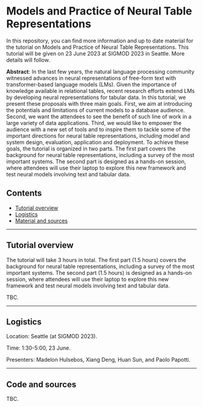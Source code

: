 # Models and Practice of Neural Table Representations

In this repository, you can find more information and up to date material for the tutorial on Models and Practice of Neural Table Representations. This tutorial will be given on 23 June 2023 at SIGMOD 2023 in Seattle. More details will follow.

**Abstract**: In the last few years, the natural language processing community
witnessed advances in neural representations of free-form text with
transformer-based language models (LMs). Given the importance
of knowledge available in relational tables, recent research efforts
extend LMs by developing neural representations for tabular data.
In this tutorial, we present these proposals with three main goals.
First, we aim at introducing the potentials and limitations of current
models to a database audience. Second, we want the attendees
to see the benefit of such line of work in a large variety of data
applications. Third, we would like to empower the audience with a
new set of tools and to inspire them to tackle some of the important
directions for neural table representations, including model and
system design, evaluation, application and deployment. To achieve
these goals, the tutorial is organized in two parts. The first part
covers the background for neural table representations, including a
survey of the most important systems. The second part is designed
as a hands-on session, where attendees will use their laptop to
explore this new framework and test neural models involving text
and tabular data.


## Contents
- [Tutorial overview](#tutorial-overview)
- [Logistics](#logistics)
- [Material and sources](#code-and-sources)

---

## Tutorial overview

The tutorial will take 3 hours in total. The first part (1.5 hours)
covers the background for neural table representations, including a
survey of the most important systems. The second part (1.5 hours) is designed
as a hands-on session, where attendees will use their laptop to
explore this new framework and test neural models involving text
and tabular data.

TBC.

---

## Logistics

Location: Seattle (at SIGMOD 2023).

Time: 1:30-5:00, 23 June.

Presenters: Madelon Hulsebos, Xiang Deng, Huan Sun, and Paolo Papotti.

---

## Code and sources

TBC.
